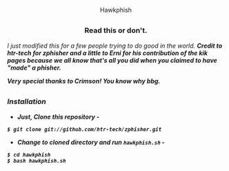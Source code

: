<!-- Hawkphish -->


<p align="center">Hawkphish</p>

##

<h3><p align="center">Read this or don't.</p></h3>

<i>I just modified this for a few people trying to do good in the world. <b>Credit to htr-tech for zphisher and a little to Erni for his contribution of the kik pages because we all know that's all you did when you claimed to have "made" a phisher. </b> 

<b>Very special thanks to Crimson! You know why bbg.

##


### Installation

- Just, Clone this repository -
```
$ git clone git://github.com/htr-tech/zphisher.git
```

- Change to cloned directory and run `hawkphish.sh` -
```
$ cd hawkphish
$ bash hawkphish.sh
```